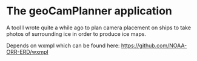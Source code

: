 # The geoCamPlanner application

A tool I wrote quite a while ago to plan camera placement on ships to take photos of surrounding ice in order to produce ice maps.


Depends on wxmpl which can be found here: https://github.com/NOAA-ORR-ERD/wxmpl
